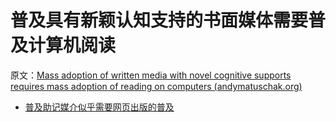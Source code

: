 # 普及具有新颖认知支持的书面媒体需要普及计算机阅读

原文：[Mass adoption of written media with novel cognitive supports requires mass adoption of reading on computers (andymatuschak.org)](https://notes.andymatuschak.org/z4ANG1DVEjkbEwkhbeKtMYRGYbHGUW3mcc9aA)

- [普及助记媒介似乎需要网页出版的普及](https://notes.andymatuschak.org/zLbzDQF4MLSUEgDKu16i2h9q1ea8jC5crTV)